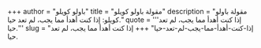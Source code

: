 +++
author = "باولو كويلو"
title = "مقولة باولو كويلو"
description = "مقولة باولو كويلو: إذا كنت أهدأ مما يجب، لم تعد حيا."
quote = '''إذا كنت أهدأ مما يجب، لم تعد حيا.''' 
slug = "إذا-كنت-أهدأ-مما-يجب-لم-تعد-حيا"
+++
إذا كنت أهدأ مما يجب، لم تعد حيا.
